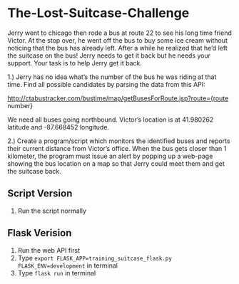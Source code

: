# The-Lost-Suitcase-Challenge

Jerry went to chicago then rode a bus at route 22 to see his long time friend Victor. At the stop over, he went off the bus to buy some ice cream without noticing that the bus has already left. After a while he realized that he’d left the suitcase on the bus! Jerry needs to get it back but he needs your support. Your task is to help Jerry get it back.

1.) Jerry has no idea what’s the number of the bus he was riding at that time. Find all possible candidates by parsing the data from this API:

http://ctabustracker.com/bustime/map/getBusesForRoute.jsp?route={route number}

We need all buses going northbound. Victor’s location is at 41.980262 latitude and -87.668452 longitude.


2.) Create a program/script which monitors the identified buses and reports their current distance from Victor’s office. When the bus gets closer than 1 kilometer, the program must issue an alert by popping up a web-page showing the bus location on a map so that Jerry could meet them and get the suitcase back.

## Script Version
1. Run the script normally

## Flask Verision
1. Run the web API first
2. Type `export FLASK_APP=training_suitcase_flask.py FLASK_ENV=development` in terminal
3. Type `flask run` in terminal
